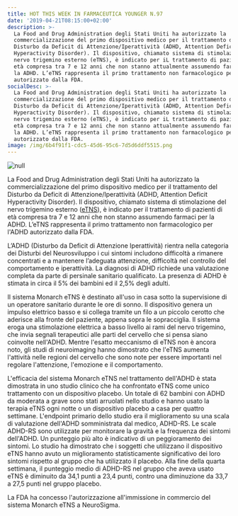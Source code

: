 ```yaml
---
title: HOT THIS WEEK IN FARMACEUTICA YOUNGER N.97
date: '2019-04-21T08:15:00+02:00'
description: >-
  La Food and Drug Administration degli Stati Uniti ha autorizzato la
  commercializzazione del primo dispositivo medico per il trattamento del
  Disturbo da Deficit di Attenzione/Iperattività (ADHD, Attention Deficit
  Hyperactivity Disorder). Il dispositivo, chiamato sistema di stimolazione del
  nervo trigemino esterno (eTNS), è indicato per iL trattamento di pazienti di
  età compresa tra 7 e 12 anni che non stanno attualmente assumendo farmaci per
  la ADHD. L’eTNS rappresenta il primo trattamento non farmacologico per l'ADHD
  autorizzato dalla FDA.
socialDesc: >-
  La Food and Drug Administration degli Stati Uniti ha autorizzato la
  commercializzazione del primo dispositivo medico per il trattamento del
  Disturbo da Deficit di Attenzione/Iperattività (ADHD, Attention Deficit
  Hyperactivity Disorder). Il dispositivo, chiamato sistema di stimolazione del
  nervo trigemino esterno (eTNS), è indicato per iL trattamento di pazienti di
  età compresa tra 7 e 12 anni che non stanno attualmente assumendo farmaci per
  la ADHD. L’eTNS rappresenta il primo trattamento non farmacologico per l'ADHD
  autorizzato dalla FDA.
image: /img/6b4f91f1-cdc5-45d6-95c6-7d5d6ddf5515.png
---
```

![null](/img/6b4f91f1-cdc5-45d6-95c6-7d5d6ddf5515.png)

La Food and Drug Administration degli Stati Uniti ha autorizzato la commercializzazione del primo dispositivo medico per il trattamento del Disturbo da Deficit di Attenzione/Iperattività (ADHD, Attention Deficit Hyperactivity Disorder). Il dispositivo, chiamato sistema di stimolazione del nervo trigemino esterno ([eTNS](https://www.fda.gov/NewsEvents/Newsroom/PressAnnouncements/ucm636379.htm?utm_campaign=041919_PR_FDA%20permits%20marketing%20of%20first%20medical%20device%20for%20treatment%20of%20ADHD&utm_medium=email&utm_source=Eloqua)), è indicato per il trattamento di pazienti di età compresa tra 7 e 12 anni che non stanno assumendo farmaci per la ADHD. L’eTNS rappresenta il primo trattamento non farmacologico per l'ADHD autorizzato dalla FDA.

L’ADHD (Disturbo da Deficit di Attenzione Iperattività) rientra nella categoria dei Disturbi del Neurosviluppo i cui sintomi includono difficoltà a rimanere concentrati e a mantenere l’adeguata attenzione, difficoltà nel controllo del comportamento e iperattività. La diagnosi di ADHD richiede una valutazione completa da parte di persinale sanitario qualificato. La presenza di ADHD è stimata in circa il 5% dei bambini ed il 2,5% degli adulti.

Il sistema Monarch eTNS è destinato all'uso in casa sotto la supervisione di un operatore sanitario durante le ore di sonno. Il dispositivo genera un impulso elettrico basso e si collega tramite un filo a un piccolo cerotto che aderisce alla fronte del paziente, appena sopra le sopracciglia. Il sistema eroga una stimolazione elettrica a basso livello ai rami del nervo trigemino, che invia segnali terapeutici alle parti del cervello che si pensa siano coinvolte nell'ADHD. Mentre l'esatto meccanismo di eTNS non è ancora noto, gli studi di neuroimaging hanno dimostrato che l'eTNS aumenta l'attività nelle regioni del cervello che sono note per essere importanti nel regolare l'attenzione, l'emozione e il comportamento.

L'efficacia del sistema Monarch eTNS nel trattamento dell'ADHD è stata dimostrata in uno studio clinico che ha confrontato eTNS come unico trattamento con un dispositivo placebo. Un totale di 62 bambini con ADHD da moderata a grave sono stati arruolati nello studio e hanno usato la terapia eTNS ogni notte o un dispositivo placebo a casa per quattro settimane. L'endpoint primario dello studio era il miglioramento su una scala di valutazione dell'ADHD somministrata dal medico, ADHD-RS. Le scale ADHD-RS sono utilizzate per monitorare la gravità e la frequenza dei sintomi dell'ADHD. Un punteggio più alto è indicativo di un peggioramento dei sintomi. Lo studio ha dimostrato che i soggetti che utilizzano il dispositivo eTNS hanno avuto un miglioramento statisticamente significativo dei loro sintomi rispetto al gruppo che ha utilizzato il placebo. Alla fine della quarta settimana, il punteggio medio di ADHD-RS nel gruppo che aveva usato eTNS è diminuito da 34,1 punti a 23,4 punti, contro una diminuzione da 33,7 a 27,5 punti nel gruppo placebo.

La FDA ha concesso l'autorizzazione all'immissione in commercio del sistema Monarch eTNS a NeuroSigma.
